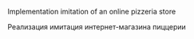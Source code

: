 Implementation imitation of an online pizzeria store

Реализация имитация интернет-магазина пиццерии
